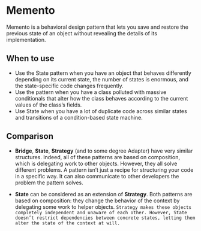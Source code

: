 # Memento

Memento is a behavioral design pattern that lets you save and restore the previous state of an object without revealing the details of its implementation.

## When to use

- Use the State pattern when you have an object that behaves differently depending on its current state, the number of states is enormous, and the state-specific code changes frequently.
- Use the pattern when you have a class polluted with massive conditionals that alter how the class behaves according to the current values of the class’s fields.
- Use State when you have a lot of duplicate code across similar states and transitions of a condition-based state machine.

## Comparison

- **Bridge**, **State**, **Strategy** (and to some degree Adapter) have very similar structures. Indeed, all of these patterns are based on composition, which is delegating work to other objects. However, they all solve different problems. A pattern isn’t just a recipe for structuring your code in a specific way. It can also communicate to other developers the problem the pattern solves.

- **State** can be considered as an extension of **Strategy**. Both patterns are based on composition: they change the behavior of the context by delegating some work to helper objects. `Strategy makes these objects completely independent and unaware of each other. However, State doesn’t restrict dependencies between concrete states, letting them alter the state of the context at will.`
